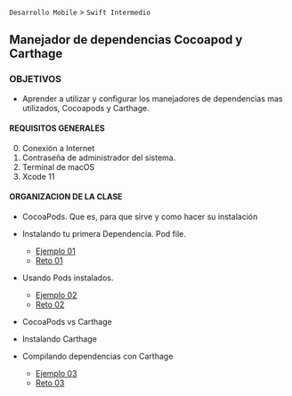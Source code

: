 
`Desarrollo Mobile` > `Swift Intermedio` 

## Manejador de dependencias Cocoapod y Carthage

### OBJETIVOS 

- Aprender a utilizar y configurar los manejadores de dependencias mas utilizados, Cocoapods y Carthage.

#### REQUISITOS GENERALES

0. Conexión a Internet
1. Contraseña de administrador del sistema.
2. Terminal de macOS 
3. Xcode 11

#### ORGANIZACION DE LA CLASE 

- CocoaPods. Que es, para que sirve y como hacer su instalación
- Instalando tu primera Dependencia. Pod file.

	- [Ejemplo 01](Ejemplo-01)
	- [Reto 01](Reto-01)

- Usando Pods instalados.

	- [Ejemplo 02](Ejemplo-02)
	- [Reto 02](Reto-02)
	
- CocoaPods vs Carthage
- Instalando Carthage
- Compilando dependencias con Carthage

	- [Ejemplo 03](Ejemplo-03)
	- [Reto 03](Reto-03)
